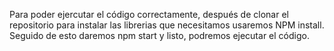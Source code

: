 Para poder ejercutar el código correctamente, después de clonar el repositorio para instalar las librerias que necesitamos usaremos NPM install. Seguido de esto daremos npm start y listo, podremos ejecutar el código.